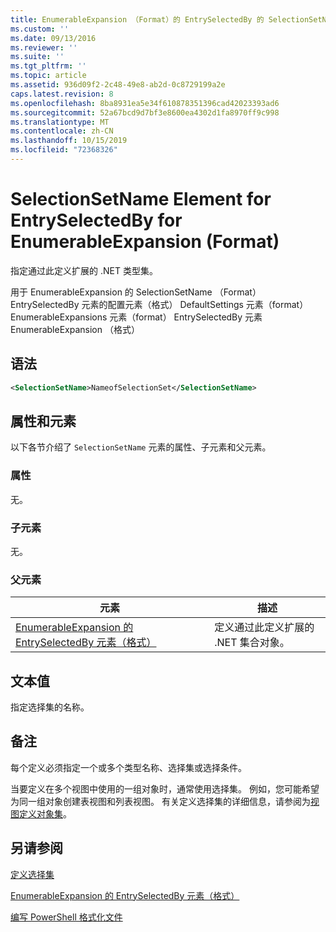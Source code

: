 ```yaml
---
title: EnumerableExpansion （Format）的 EntrySelectedBy 的 SelectionSetName 元素 |Microsoft Docs
ms.custom: ''
ms.date: 09/13/2016
ms.reviewer: ''
ms.suite: ''
ms.tgt_pltfrm: ''
ms.topic: article
ms.assetid: 936d09f2-2c48-49e8-ab2d-0c8729199a2e
caps.latest.revision: 8
ms.openlocfilehash: 8ba8931ea5e34f610878351396cad42023393ad6
ms.sourcegitcommit: 52a67bcd9d7bf3e8600ea4302d1fa8970ff9c998
ms.translationtype: MT
ms.contentlocale: zh-CN
ms.lasthandoff: 10/15/2019
ms.locfileid: "72368326"
---
```

# <a name="selectionsetname-element-for-entryselectedby-for-enumerableexpansion-format"></a>SelectionSetName Element for EntrySelectedBy for EnumerableExpansion (Format)

指定通过此定义扩展的 .NET 类型集。

用于 EnumerableExpansion 的 SelectionSetName （Format） EntrySelectedBy 元素的配置元素（格式） DefaultSettings 元素（format） EnumerableExpansions 元素（format） EntrySelectedBy 元素EnumerableExpansion （格式）

## <a name="syntax"></a>语法

```xml
<SelectionSetName>NameofSelectionSet</SelectionSetName>

```

## <a name="attributes-and-elements"></a>属性和元素

以下各节介绍了 `SelectionSetName` 元素的属性、子元素和父元素。

### <a name="attributes"></a>属性

无。

### <a name="child-elements"></a>子元素

无。

### <a name="parent-elements"></a>父元素

|元素|描述|
|-------------|-----------------|
|[EnumerableExpansion 的 EntrySelectedBy 元素（格式）](./entryselectedby-element-for-enumerableexpansion-format.md)|定义通过此定义扩展的 .NET 集合对象。|

## <a name="text-value"></a>文本值

指定选择集的名称。

## <a name="remarks"></a>备注

每个定义必须指定一个或多个类型名称、选择集或选择条件。

当要定义在多个视图中使用的一组对象时，通常使用选择集。 例如，您可能希望为同一组对象创建表视图和列表视图。 有关定义选择集的详细信息，请参阅为[视图定义对象集](./defining-selection-sets.md)。

## <a name="see-also"></a>另请参阅

[定义选择集](./defining-selection-sets.md)

[EnumerableExpansion 的 EntrySelectedBy 元素（格式）](./entryselectedby-element-for-enumerableexpansion-format.md)

[编写 PowerShell 格式化文件](./writing-a-powershell-formatting-file.md)
